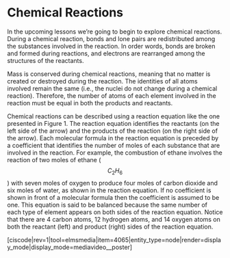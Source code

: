 


# Chemical Reactions

In the upcoming lessons we’re going to begin to explore chemical reactions. During a chemical reaction, bonds and lone pairs are redistributed among the substances involved in the reaction. In order words, bonds are broken and formed during reactions, and electrons are rearranged among the structures of the reactants. 

Mass is conserved during chemical reactions, meaning that no matter is created or destroyed during the reaction. The identities of all atoms involved remain the same (i.e., the nuclei do not change during a chemical reaction). Therefore, the number of atoms of each element involved in the reaction must be equal in both the products and reactants.  

Chemical reactions can be described using a reaction equation like the one presented in Figure 1. The reaction equation identifies the reactants (on the left side of the arrow) and the products of the reaction (on the right side of the arrow). Each molecular formula in the reaction equation is preceded by a coefficient that identifies the number of moles of each substance that are involved in the reaction. For example, the combustion of ethane involves the reaction of two moles of ethane ($$C_2H_6$$) with seven moles of oxygen to produce four moles of carbon dioxide and six moles of water, as shown in the reaction equation. If no coefficient is shown in front of a molecular formula then the coefficient is assumed to be one. This equation is said to be balanced because the same number of each type of element appears on both sides of the reaction equation. Notice that there are 4 carbon atoms, 12 hydrogen atoms, and 14 oxygen atoms on both the reactant (left) and product (right) sides of the reaction equation. 

[ciscode|rev=1|tool=elmsmedia|item=4065|entity_type=node|render=display_mode|display_mode=mediavideo__poster]